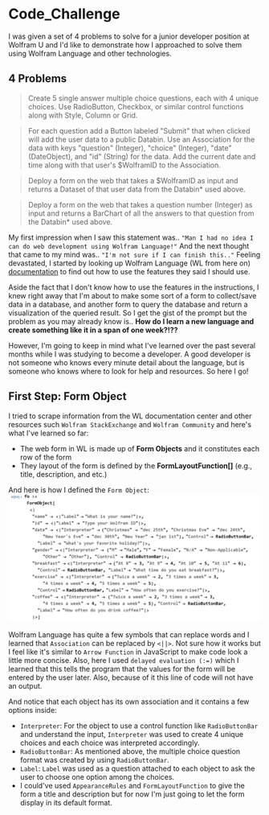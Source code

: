 # Code_Challenge

I was given a set of 4 problems to solve for a junior developer position at Wolfram U and I'd like to demonstrate how I approached to solve them using Wolfram Language and other technologies.

## 4 Problems

> Create 5 single answer multiple choice questions, each with 4 unique choices. Use RadioButton, Checkbox, or similar control functions along with Style, Column or Grid.

> For each question add a Button labeled "Submit" that when clicked will add the user data to a public Databin. Use an Association for the data with keys "question" (Integer), "choice" (Integer), "date" (DateObject), and "id" (String) for the data. Add the current date and time along with that user's $WolframID to the Association.

> Deploy a form on the web that takes a $WolframID as input and returns a Dataset of that user data from the Databin\* used above.

> Deploy a form on the web that takes a question number (Integer) as input and returns a BarChart of all the answers to that question from the Databin\* used above.

My first impression when I saw this statement was.. `"Man I had no idea I can do web development using Wolfram Language!"` And the next thought that came to my mind was.. `"I'm not sure if I can finish this.."` Feeling devastated, I started by looking up Wolfram Language (WL from here on) [documentation]("https://reference.wolfram.com/language/") to find out how to use the features they said I should use.

Aside the fact that I don't know how to use the features in the instructions, I knew right away that I'm about to make some sort of a form to collect/save data in a database, and another form to query the database and return a visualization of the queried result. So I get the gist of the prompt but the problem as you may already know is.. **How do I learn a new language and create something like it in a span of one week?!??**

However, I'm going to keep in mind what I've learned over the past several months while I was studying to become a developer. A good developer is not someone who knows every minute detail about the language, but is someone who knows where to look for help and resources. So here I go!

## First Step: Form Object

I tried to scrape information from the WL documentation center and other resources such `Wolfram StackExchange` and `Wolfram Community` and here's what I've learned so far:

- The web form in WL is made up of **Form Objects** and it constitutes each row of the form
- They layout of the form is defined by the **FormLayoutFunction[]** (e.g., title, description, and etc.)

And here is how I defined the `Form Object`:
![](Resources/formObject.png)

Wolfram Language has quite a few symbols that can replace words and I learned that `Association` can be replaced by `<||>`. Not sure how it works but I feel like it's similar to `Arrow Function` in JavaScript to make code look a little more concise. Also, here I used `delayed evaluation (:=)` which I learned that this tells the program that the values for the form will be entered by the user later. Also, because of it this line of code will not have an output.

And notice that each object has its own association and it contains a few options inside:

- `Interpreter`: For the object to use a control function like `RadioButtonBar` and understand the input, `Interpreter` was used to create 4 unique choices and each choice was interpreted accordingly.
- `RadioButtonBar`: As mentioned above, the multiple choice question format was created by using `RadioButtonBar`.
- `Label`: `Label` was used as a question attached to each object to ask the user to choose one option among the choices.
- I could've used `AppearanceRules` and `FormLayoutFunction` to give the form a title and description but for now I'm just going to let the form display in its default format.
